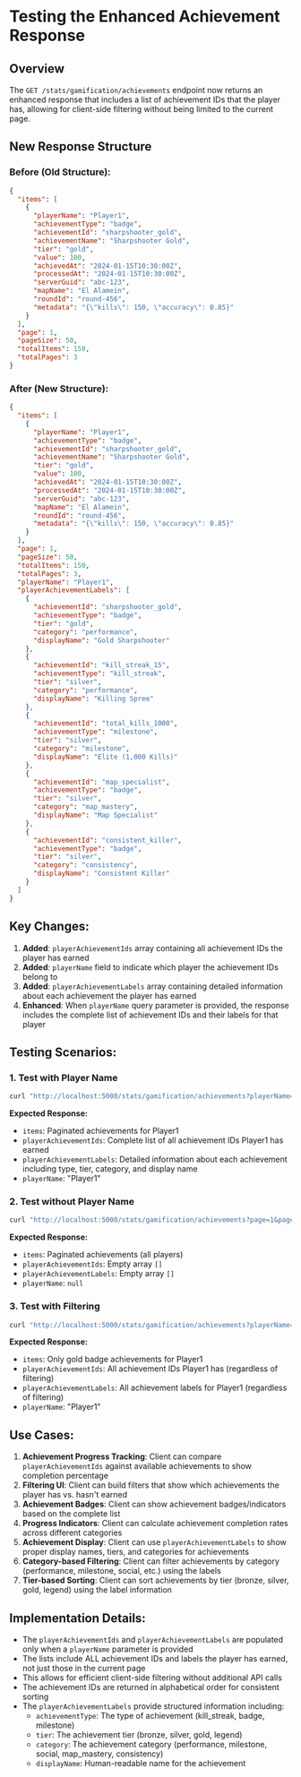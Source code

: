 # Testing the Enhanced Achievement Response

## Overview

The `GET /stats/gamification/achievements` endpoint now returns an enhanced response that includes a list of achievement IDs that the player has, allowing for client-side filtering without being limited to the current page.

## New Response Structure

### Before (Old Structure):
```json
{
  "items": [
    {
      "playerName": "Player1",
      "achievementType": "badge",
      "achievementId": "sharpshooter_gold",
      "achievementName": "Sharpshooter Gold",
      "tier": "gold",
      "value": 100,
      "achievedAt": "2024-01-15T10:30:00Z",
      "processedAt": "2024-01-15T10:30:00Z",
      "serverGuid": "abc-123",
      "mapName": "El Alamein",
      "roundId": "round-456",
      "metadata": "{\"kills\": 150, \"accuracy\": 0.85}"
    }
  ],
  "page": 1,
  "pageSize": 50,
  "totalItems": 150,
  "totalPages": 3
}
```

### After (New Structure):
```json
{
  "items": [
    {
      "playerName": "Player1",
      "achievementType": "badge",
      "achievementId": "sharpshooter_gold",
      "achievementName": "Sharpshooter Gold",
      "tier": "gold",
      "value": 100,
      "achievedAt": "2024-01-15T10:30:00Z",
      "processedAt": "2024-01-15T10:30:00Z",
      "serverGuid": "abc-123",
      "mapName": "El Alamein",
      "roundId": "round-456",
      "metadata": "{\"kills\": 150, \"accuracy\": 0.85}"
    }
  ],
  "page": 1,
  "pageSize": 50,
  "totalItems": 150,
  "totalPages": 3,
  "playerName": "Player1",
  "playerAchievementLabels": [
    {
      "achievementId": "sharpshooter_gold",
      "achievementType": "badge",
      "tier": "gold",
      "category": "performance",
      "displayName": "Gold Sharpshooter"
    },
    {
      "achievementId": "kill_streak_15",
      "achievementType": "kill_streak",
      "tier": "silver",
      "category": "performance",
      "displayName": "Killing Spree"
    },
    {
      "achievementId": "total_kills_1000",
      "achievementType": "milestone",
      "tier": "silver",
      "category": "milestone",
      "displayName": "Elite (1,000 Kills)"
    },
    {
      "achievementId": "map_specialist",
      "achievementType": "badge",
      "tier": "silver",
      "category": "map_mastery",
      "displayName": "Map Specialist"
    },
    {
      "achievementId": "consistent_killer",
      "achievementType": "badge",
      "tier": "silver",
      "category": "consistency",
      "displayName": "Consistent Killer"
    }
  ]
}
```

## Key Changes:

1. **Added**: `playerAchievementIds` array containing all achievement IDs the player has earned
2. **Added**: `playerName` field to indicate which player the achievement IDs belong to
3. **Added**: `playerAchievementLabels` array containing detailed information about each achievement the player has earned
4. **Enhanced**: When `playerName` query parameter is provided, the response includes the complete list of achievement IDs and their labels for that player

## Testing Scenarios:

### 1. Test with Player Name
```bash
curl "http://localhost:5000/stats/gamification/achievements?playerName=Player1&page=1&pageSize=10"
```

**Expected Response:**
- `items`: Paginated achievements for Player1
- `playerAchievementIds`: Complete list of all achievement IDs Player1 has earned
- `playerAchievementLabels`: Detailed information about each achievement including type, tier, category, and display name
- `playerName`: "Player1"

### 2. Test without Player Name
```bash
curl "http://localhost:5000/stats/gamification/achievements?page=1&pageSize=10"
```

**Expected Response:**
- `items`: Paginated achievements (all players)
- `playerAchievementIds`: Empty array `[]`
- `playerAchievementLabels`: Empty array `[]`
- `playerName`: `null`

### 3. Test with Filtering
```bash
curl "http://localhost:5000/stats/gamification/achievements?playerName=Player1&achievementType=badge&tier=gold&page=1&pageSize=5"
```

**Expected Response:**
- `items`: Only gold badge achievements for Player1
- `playerAchievementIds`: All achievement IDs Player1 has (regardless of filtering)
- `playerAchievementLabels`: All achievement labels for Player1 (regardless of filtering)
- `playerName`: "Player1"

## Use Cases:

1. **Achievement Progress Tracking**: Client can compare `playerAchievementIds` against available achievements to show completion percentage
2. **Filtering UI**: Client can build filters that show which achievements the player has vs. hasn't earned
3. **Achievement Badges**: Client can show achievement badges/indicators based on the complete list
4. **Progress Indicators**: Client can calculate achievement completion rates across different categories
5. **Achievement Display**: Client can use `playerAchievementLabels` to show proper display names, tiers, and categories for achievements
6. **Category-based Filtering**: Client can filter achievements by category (performance, milestone, social, etc.) using the labels
7. **Tier-based Sorting**: Client can sort achievements by tier (bronze, silver, gold, legend) using the label information

## Implementation Details:

- The `playerAchievementIds` and `playerAchievementLabels` are populated only when a `playerName` parameter is provided
- The lists include ALL achievement IDs and labels the player has earned, not just those in the current page
- This allows for efficient client-side filtering without additional API calls
- The achievement IDs are returned in alphabetical order for consistent sorting
- The `playerAchievementLabels` provide structured information including:
  - `achievementType`: The type of achievement (kill_streak, badge, milestone)
  - `tier`: The achievement tier (bronze, silver, gold, legend)
  - `category`: The achievement category (performance, milestone, social, map_mastery, consistency)
  - `displayName`: Human-readable name for the achievement 
